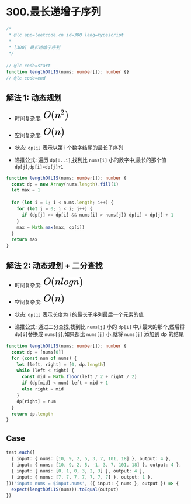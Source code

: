 # 300.最长递增子序列

```ts
/*
 * @lc app=leetcode.cn id=300 lang=typescript
 *
 * [300] 最长递增子序列
 */

// @lc code=start
function lengthOfLIS(nums: number[]): number {}
// @lc code=end
```

## 解法 1: 动态规划

- 时间复杂度: <!-- $O(n^2)$ --> <img style="transform: translateY(0.1em); background: white;" src="./svg/o-n-^-2.svg" alt="O(n^2)">
- 空间复杂度: <!-- $O(n)$ --> <img style="transform: translateY(0.1em); background: white;" src="./svg/o-n.svg" alt="O(n)">

- 状态: `dp[i]` 表示以第 i 个数字结尾的最长子序列
- 递推公式: 遍历 `dp[0..i]`,找到比 `nums[i]` 小的数字中,最长的那个值 `dp[j]`,`dp[i]=dp[j]+1`

```ts
function lengthOfLIS(nums: number[]): number {
  const dp = new Array(nums.length).fill(1)
  let max = 1

  for (let i = 1; i < nums.length; i++) {
    for (let j = 0; j < i; j++) {
      if (dp[j] >= dp[i] && nums[i] > nums[j]) dp[i] = dp[j] + 1
    }
    max = Math.max(max, dp[i])
  }
  return max
}
```

## 解法 2: 动态规划 + 二分查找

- 时间复杂度: <!-- $O(nlogn)$ --> <img style="transform: translateY(0.1em); background: white;" src="./svg/o-n-log-n.svg" alt="O(nlogn)">
- 空间复杂度: <!-- $O(n)$ --> <img style="transform: translateY(0.1em); background: white;" src="./svg/o-n.svg" alt="O(n)">

- 状态: `dp[i]` 表示长度为 i 的最长子序列最后一个元素的值
- 递推公式: 通过二分查找,找到比 `nums[j]` 小的 `dp[i]` 中,i 最大的那个,然后将 `dp[i]`替换成 `nums[j]`,如果都比 `nums[j]` 小,就将 `nums[j]` 添加到 dp 的结尾

```ts
function lengthOfLIS(nums: number[]): number {
  const dp = [nums[0]]
  for (const num of nums) {
    let [left, right] = [0, dp.length]
    while (left < right) {
      const mid = Math.floor(left / 2 + right / 2)
      if (dp[mid] < num) left = mid + 1
      else right = mid
    }
    dp[right] = num
  }
  return dp.length
}
```

## Case

```ts
test.each([
  { input: { nums: [10, 9, 2, 5, 3, 7, 101, 18] }, output: 4 },
  { input: { nums: [10, 9, 2, 5, -1, 3, 7, 101, 18] }, output: 4 },
  { input: { nums: [0, 1, 0, 3, 2, 3] }, output: 4 },
  { input: { nums: [7, 7, 7, 7, 7, 7, 7] }, output: 1 },
])('input: nums = $input.nums', ({ input: { nums }, output }) => {
  expect(lengthOfLIS(nums)).toEqual(output)
})
```
